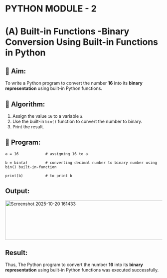 # PYTHON MODULE - 2
# (A) Built-in Functions -Binary Conversion Using Built-in Functions in Python

## 🎯 Aim:
To write a Python program to convert the number **16** into its **binary representation** using built-in Python functions.

## 🧠 Algorithm:
1. Assign the value `16` to a variable `a`.
2. Use the built-in `bin()` function to convert the number to binary.
3. Print the result.

## 🧾 Program:

    a = 16            # assigning 16 to a

    b = bin(a)        # converting decimal number to binary number using bin() built-in-function

    print(b)          # to print b

## Output:

<img width="905" height="126" alt="Screenshot 2025-10-20 161433" src="https://github.com/user-attachments/assets/3b7be924-612b-4c4c-bee9-bb6ff5687047" />

## Result:
Thus, The Python program to convert the number **16** into its **binary representation** using built-in Python functions was executed successfully.
